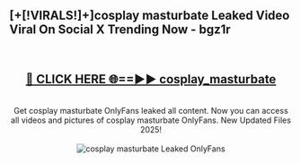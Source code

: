 <h2>[+[!VIRALS!]+]cosplay masturbate Leaked Video Viral On Social X Trending Now - bgz1r</h2>
<br>
<div align="center">
<h2><a href="https://libra.edu.pl?cosplay_masturbate" rel="nofollow">🔴 CLICK HERE 🌐==►► cosplay_masturbate</a></h2>
<br>
Get cosplay masturbate OnlyFans leaked all content. Now you can access all videos and pictures of cosplay masturbate OnlyFans. New Updated Files 2025!
<br>
<br>
<a href="https://libra.edu.pl?cosplay_masturbate" rel="nofollow" data-target="animated-image.originalLink"><img src="https://i.ibb.co.com/WyWwxjT/player-gif2.gif" alt="cosplay masturbate Leaked OnlyFans" style="max-width: 100%; display: inline-block;" data-target="animated-image.originalImage"></a>
</div>
<br>